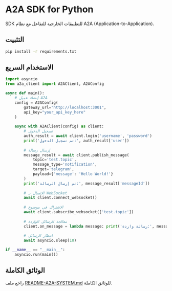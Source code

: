 # A2A SDK for Python

SDK للتطبيقات الخارجية للتفاعل مع نظام A2A (Application-to-Application).

## التثبيت

```bash
pip install -r requirements.txt
```

## الاستخدام السريع

```python
import asyncio
from a2a_client import A2AClient, A2AConfig

async def main():
    # إنشاء عميل A2A
    config = A2AConfig(
        gateway_url="http://localhost:3001",
        api_key="your_api_key_here"
    )
    
    async with A2AClient(config) as client:
        # تسجيل الدخول
        auth_result = await client.login('username', 'password')
        print('تم تسجيل الدخول:', auth_result['user'])
        
        # إرسال رسالة
        message_result = await client.publish_message(
            topic='test.topic',
            message_type='notification',
            target='telegram',
            payload={'message': 'Hello World!'}
        )
        print('تم إرسال الرسالة:', message_result['messageId'])
        
        # الاتصال بـ WebSocket
        await client.connect_websocket()
        
        # الاشتراك في موضوع
        await client.subscribe_websocket(['test.topic'])
        
        # معالجة الرسائل الواردة
        client.on_message = lambda message: print('رسالة واردة:', message)
        
        # انتظار الرسائل
        await asyncio.sleep(10)

if __name__ == "__main__":
    asyncio.run(main())
```

## الوثائق الكاملة

راجع ملف [README-A2A-SYSTEM.md](../README-A2A-SYSTEM.md) للوثائق الكاملة.
